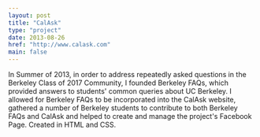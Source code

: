 ```yaml
---
layout: post
title: "CalAsk"
type: "project"
date: 2013-08-26
href: "http://www.calask.com"
main: false
---
```


In Summer of 2013, in order to address repeatedly asked questions in the Berkeley Class of 2017 Community, I founded Berkeley FAQs, which provided answers to students' common queries about UC Berkeley. I allowed for Berkeley FAQs to be incorporated into the CalAsk website, gathered a number of Berkeley students to contribute to both Berkeley FAQs and CalAsk and helped to create and manage the project's Facebook Page. Created in HTML and CSS. 
